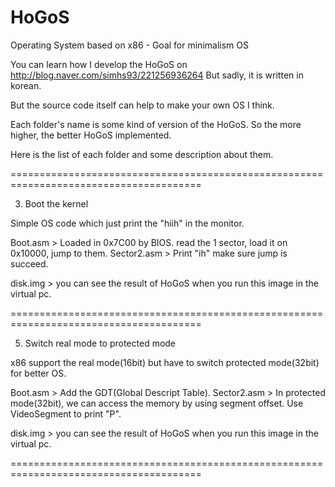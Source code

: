 # HoGoS
Operating System based on x86 - Goal for minimalism OS

You can learn how I develop the HoGoS on http://blog.naver.com/simhs93/221256936264 But sadly, it is written in korean.

But the source code itself can help to make your own OS I think.

Each folder's name is some kind of version of the HoGoS. So the more higher, the better HoGoS implemented.

Here is the list of each folder and some description about them.

=======================================================================================

3. Boot the kernel

Simple OS code which just print the "hiih" in the monitor. 

Boot.asm > Loaded in 0x7C00 by BIOS. read the 1 sector, load it on 0x10000, jump to them.
Sector2.asm > Print "ih" make sure jump is succeed.

disk.img > you can see the result of HoGoS when you run this image in the virtual pc.

=======================================================================================

5. Switch real mode to protected mode

x86 support the real mode(16bit) but have to switch protected mode(32bit) for better OS.

Boot.asm > Add the GDT(Global Descript Table).
Sector2.asm > In protected mode(32bit), we can access the memory by using segment offset. Use VideoSegment to print "P".

disk.img > you can see the result of HoGoS when you run this image in the virtual pc.

=======================================================================================

